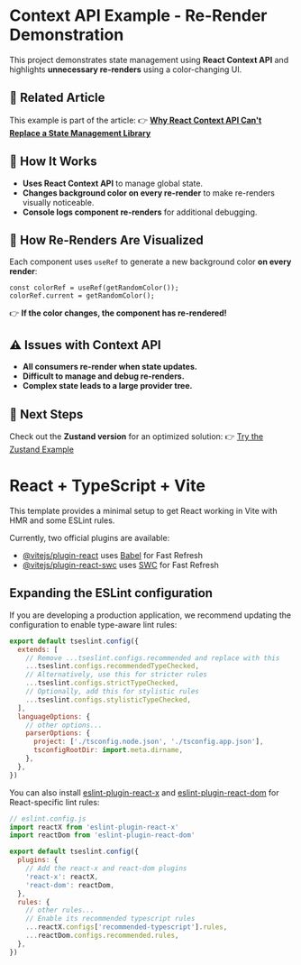 # Context API Example - Re-Render Demonstration

This project demonstrates state management using **React Context API** and highlights **unnecessary re-renders** using a color-changing UI.

## 📖 Related Article

This example is part of the article:
👉 **[Why React Context API Can't Replace a State Management Library]({medium-link})**

## 🚀 How It Works

- **Uses React Context API** to manage global state.
- **Changes background color on every re-render** to make re-renders visually noticeable.
- **Console logs component re-renders** for additional debugging.

## 🎨 How Re-Renders Are Visualized

Each component uses `useRef` to generate a new background color **on every render**:

```tsx
const colorRef = useRef(getRandomColor());
colorRef.current = getRandomColor();
```

👉 **If the color changes, the component has re-rendered!**

## ⚠️ Issues with Context API

- **All consumers re-render when state updates.**
- **Difficult to manage and debug re-renders.**
- **Complex state leads to a large provider tree.**

## 🔄 Next Steps

Check out the **Zustand version** for an optimized solution:
👉 [Try the Zustand Example](https://stackblitz.com/edit/vitejs-vite-4qk7myaz?file=README.md)

# React + TypeScript + Vite

This template provides a minimal setup to get React working in Vite with HMR and some ESLint rules.

Currently, two official plugins are available:

- [@vitejs/plugin-react](https://github.com/vitejs/vite-plugin-react/blob/main/packages/plugin-react/README.md) uses [Babel](https://babeljs.io/) for Fast Refresh
- [@vitejs/plugin-react-swc](https://github.com/vitejs/vite-plugin-react-swc) uses [SWC](https://swc.rs/) for Fast Refresh

## Expanding the ESLint configuration

If you are developing a production application, we recommend updating the configuration to enable type-aware lint rules:

```js
export default tseslint.config({
  extends: [
    // Remove ...tseslint.configs.recommended and replace with this
    ...tseslint.configs.recommendedTypeChecked,
    // Alternatively, use this for stricter rules
    ...tseslint.configs.strictTypeChecked,
    // Optionally, add this for stylistic rules
    ...tseslint.configs.stylisticTypeChecked,
  ],
  languageOptions: {
    // other options...
    parserOptions: {
      project: ['./tsconfig.node.json', './tsconfig.app.json'],
      tsconfigRootDir: import.meta.dirname,
    },
  },
})
```

You can also install [eslint-plugin-react-x](https://github.com/Rel1cx/eslint-react/tree/main/packages/plugins/eslint-plugin-react-x) and [eslint-plugin-react-dom](https://github.com/Rel1cx/eslint-react/tree/main/packages/plugins/eslint-plugin-react-dom) for React-specific lint rules:

```js
// eslint.config.js
import reactX from 'eslint-plugin-react-x'
import reactDom from 'eslint-plugin-react-dom'

export default tseslint.config({
  plugins: {
    // Add the react-x and react-dom plugins
    'react-x': reactX,
    'react-dom': reactDom,
  },
  rules: {
    // other rules...
    // Enable its recommended typescript rules
    ...reactX.configs['recommended-typescript'].rules,
    ...reactDom.configs.recommended.rules,
  },
})
```

